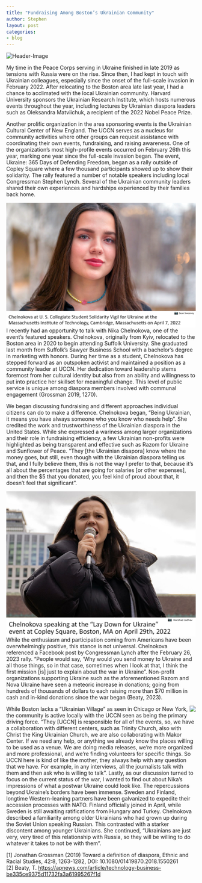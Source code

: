 ```yaml
---
title: "Fundraising Among Boston’s Ukrainian Community"
author: Stephen
layout: post
categories:
- blog
---
```

![Header-Image](/assets/ukraine_fundraising/header.png)


My time in the Peace Corps serving in Ukraine finished in late 2019 as tensions with Russia were on the rise. Since then, I had kept in touch with Ukrainian colleagues, especially since the onset of the full-scale invasion in February 2022. After relocating to the Boston area late last year, I had a chance to acclimated with the local Ukrainian community. Harvard University sponsors the Ukrainian Research Institute, which hosts numerous events throughout the year, including lectures by Ukrainian diaspora leaders such as Oleksandra Matviichuk, a recipient of the 2022 Nobel Peace Prize.
 
Another prolific organization in the area sponsoring events is the Ukrainian Cultural Center of New England. The UCCN serves as a nucleus for community activities where other groups can request assistance with coordinating their own events, fundraising, and raising awareness. One of the organization’s most high-profile events occurred on February 26th this year, marking one year since the full-scale invasion began. The event, Ukraine: 365 Days of Defending Freedom, began as a rally outside of Copley Square where a few thousand participants showed up to show their solidarity. The rally featured a number of notable speakers including local Congressman Stephen Lynch. Several of the Ukrainian community leaders shared their own experiences and hardships experienced by their families back home.

<img align="right" src="/assets/ukraine_fundraising/first.png">

I recently had an opportunity to talk with Nika Chelnokova, one of the event’s featured speakers. Chelnokova, originally from Kyiv, relocated to the Boston area in 2020 to begin attending Suffolk University. She graduated last month from Suffolk’s Sawyer Business School with a bachelor’s degree in marketing with honors. During her time as a student, Chelnokova has stepped forward as an outspoken activist and maintained a position as a community leader at UCCN. Her dedication toward leadership stems foremost from her cultural identity but also from an ability and willingness to put into practice her skillset for meaningful change. This level of public service is unique among diaspora members involved with communal engagement (Grossman 2019, 1270).


We began discussing fundraising and different approaches individual citizens can do to make a difference. Chelnokova began, “Being Ukrainian, it means you have always someone who you know who needs help”. She credited the work and trustworthiness of the Ukrainian diaspora in the United States. While she expressed a wariness among larger organizations and their role in fundraising efficiency, a few Ukrainian non-profits were highlighted as being transparent and effective such as Razom for Ukraine and Sunflower of Peace. “They [the Ukrainian disapora] know where the money goes, but still, even though with the Ukrainian diaspora telling us that, and I fully believe them, this is not the way I prefer to that, because it’s all about the percentages that are going for salaries [or other expenses], and then the $5 that you donated, you feel kind of proud about that, it doesn’t feel that significant”.

<img align="left" src="/assets/ukraine_fundraising/second.png">

While the enthusiasm and participation coming from Americans have been overwhelmingly positive, this stance is not universal. Chelnokova referenced a Facebook post by Congressman Lynch after the February 26, 2023 rally. “People would say, ‘Why would you send money to Ukraine and all those things, so in that case, sometimes when I look at that, I think the first mission [is] just to explain about the war in Ukraine”. Non-profit organizations supporting Ukraine such as the aforementioned Razom and Nova Ukraine have seen a meteoric increase in donations; going from hundreds of thousands of dollars to each raising more than $70 million in cash and in-kind donations since the war began (Beaty, 2023). 

<img align="right" src="/assets/ukraine_fundraising/third.png">

While Boston lacks a “Ukrainian Village” as seen in Chicago or New York, the community is active locally with the UCCN seen as being the primary driving force. “They [UCCN] is responsible for all of the events, so, we have a collaboration with different centers, such as Trinity Church, also with Christ the King Ukrainian Church, we are also collaborating with Makor Center. If we need any help, or anything we already know the places willing to be used as a venue. We are doing media releases, we’re more organized and more professional, and we’re finding volunteers for specific things. So UCCN here is kind of like the mother, they always help with any question that we have. For example, in any interviews, all the journalists talk with them and then ask who is willing to talk”.
Lastly, as our discussion turned to focus on the current status of the war, I wanted to find out about Nika’s impressions of what a postwar Ukraine could look like. The repercussions beyond Ukraine’s borders have been immense. Sweden and Finland, longtime Western-leaning partners have been galvanized to expedite their accession processes with NATO. Finland officially joined in April, while Sweden is still awaiting ratifications from Hungary and Turkey. Chelnokova described a familiarity among older Ukrainians who had grown up during the Soviet Union speaking Russian. This contrasted with a starker discontent among younger Ukrainians. She continued, “Ukrainians are just very, very tired of this relationship with Russia, so they will be willing to do whatever it takes to not be with them”.           


[1] Jonathan Grossman (2019) Toward a definition of diaspora, Ethnic and Racial Studies, 42:8, 1263-1282, DOI: 10.1080/01419870.2018.1550261  
[2] Beaty, T. https://apnews.com/article/technology-business-be335ce9375d11732fa3a61995267f1d



